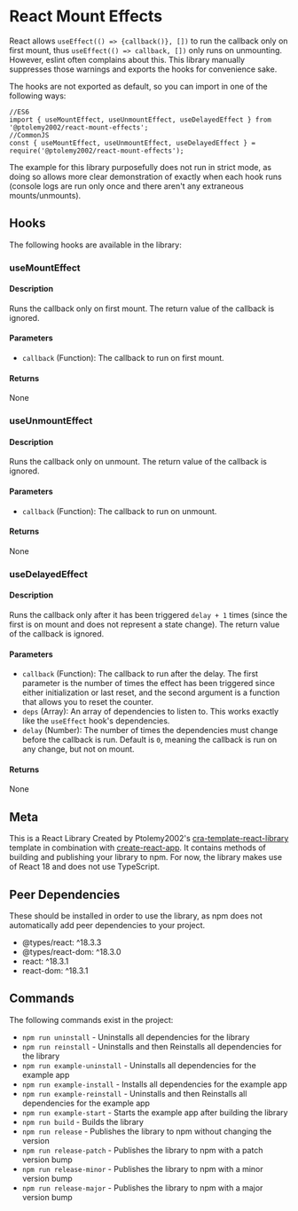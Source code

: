 # React Mount Effects
React allows `useEffect(() => {callback()}, [])` to run the callback only on first mount, thus `useEffect(() => callback, [])` only runs on unmounting. However, eslint often complains about this. This library manually suppresses those warnings and exports the hooks for convenience sake.

The hooks are not exported as default, so you can import in one of the following ways:
```
//ES6
import { useMountEffect, useUnmountEffect, useDelayedEffect } from '@ptolemy2002/react-mount-effects';
//CommonJS
const { useMountEffect, useUnmountEffect, useDelayedEffect } = require('@ptolemy2002/react-mount-effects');
```

The example for this library purposefully does not run in strict mode, as doing so allows more clear demonstration of exactly when each hook runs (console logs are run only once and there aren't any extraneous mounts/unmounts).

## Hooks
The following hooks are available in the library:

### useMountEffect
#### Description
Runs the callback only on first mount. The return value of the callback is ignored.

#### Parameters
- `callback` (Function): The callback to run on first mount.

#### Returns
None

### useUnmountEffect
#### Description
Runs the callback only on unmount. The return value of the callback is ignored.

#### Parameters
- `callback` (Function): The callback to run on unmount.

#### Returns
None

### useDelayedEffect
#### Description
Runs the callback only after it has been triggered `delay + 1` times (since the first is on mount and does not represent a state change). The return value of the callback is ignored.

#### Parameters
- `callback` (Function): The callback to run after the delay. The first parameter is the number of times the effect has been triggered since either initialization or last reset, and the second argument is a function that allows you to reset the counter.
- `deps` (Array): An array of dependencies to listen to. This works exactly like the `useEffect` hook's dependencies.
- `delay` (Number): The number of times the dependencies must change before the callback is run. Default is `0`, meaning the callback is run on any change, but not on mount.

#### Returns
None

## Meta
This is a React Library Created by Ptolemy2002's [cra-template-react-library](https://www.npmjs.com/package/@ptolemy2002/cra-template-react-library) template in combination with [create-react-app](https://www.npmjs.com/package/create-react-app). It contains methods of building and publishing your library to npm.
For now, the library makes use of React 18 and does not use TypeScript.

## Peer Dependencies
These should be installed in order to use the library, as npm does not automatically add peer dependencies to your project.
- @types/react: ^18.3.3
- @types/react-dom: ^18.3.0
- react: ^18.3.1
- react-dom: ^18.3.1

## Commands
The following commands exist in the project:

- `npm run uninstall` - Uninstalls all dependencies for the library
- `npm run reinstall` - Uninstalls and then Reinstalls all dependencies for the library
- `npm run example-uninstall` - Uninstalls all dependencies for the example app
- `npm run example-install` - Installs all dependencies for the example app
- `npm run example-reinstall` - Uninstalls and then Reinstalls all dependencies for the example app
- `npm run example-start` - Starts the example app after building the library
- `npm run build` - Builds the library
- `npm run release` - Publishes the library to npm without changing the version
- `npm run release-patch` - Publishes the library to npm with a patch version bump
- `npm run release-minor` - Publishes the library to npm with a minor version bump
- `npm run release-major` - Publishes the library to npm with a major version bump